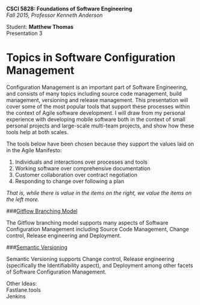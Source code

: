 **CSCI 5828: Foundations of Software Engineering**  
*Fall 2015, Professor Kenneth Anderson*

Student: **Matthew Thomas**  
Presentation 3  

# Topics in Software Configuration Management  

Configuration Management is an important part of Software Engineering, and consists of many topics including source code management, build management, versioning and release management. This presentation will cover some of the most popular tools that support these processes within the context of Agile software development. I will draw from my personal experience with developing mobile software both in the context of small personal projects and large-scale multi-team projects, and show how these tools help at both scales.  

The tools below have been chosen because they support the values laid on in the Agile Manifesto:  
1. Individuals and interactions over processes and tools  
2. Working software over comprehensive documentation  
3. Customer collaboration over contract negotiation  
4. Responding to change over following a plan  

*That is, while there is value in the items on the right, we value the items on the left more.*  

###[Gitflow Branching Model](gitflow.md)  

The Gitflow branching model supports many aspects of Software Configuration Management including Source Code Management, Change control, Release engineering and Deployment.  

###[Semantic Versioning](semantic-versioning.md)  

Semantic Versioning supports Change control, Release engineering (specifically the Identifiability aspect), and Deployment among other facets of Software Configuration Management.  

Other Ideas:  
Fastlane.tools  
Jenkins
